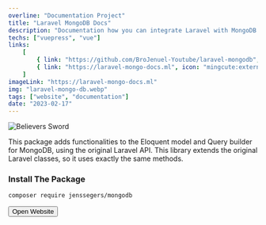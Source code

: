 ```yaml
---
overline: "Documentation Project"
title: "Laravel MongoDB Docs"
description: "Documentation how you can integrate Laravel with MongoDB."
techs: ["vuepress", "vue"]
links:
    [
        { link: "https://github.com/BroJenuel-Youtube/laravel-mongodb", icon: "ant-design:github-filled", tooltip: "Open in Github" },
        { link: "https://laravel-mongo-docs.ml", icon: "mingcute:external-link-line", tooltip: "Open Link" },
    ]
imageLink: "https://laravel-mongo-docs.ml"
img: "laravel-mongo-db.webp"
tags: ["website", "documentation"]
date: "2023-02-17"
---
```


![Believers Sword](/img/work/laravel-mongo-db.webp)

This package adds functionalities to the Eloquent model and Query builder for MongoDB, using the original Laravel API. This library extends the original Laravel classes, so it uses exactly the same methods.

### Install The Package

```sh
composer require jenssegers/mongodb
```

<a href="https://laravel-mongo-docs.ml" target="_blank">
<button class="btn">
    <span>
        <Icon name="octicon:link-external-16"></Icon>
        Open Website
    </span>
</button>
</a>
